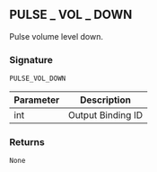 ## PULSE \_  VOL \_  DOWN

Pulse volume level down.


### Signature

`PULSE_VOL_DOWN`


| Parameter | Description |
| --- | --- |
| int | Output Binding ID |


### Returns

`None`